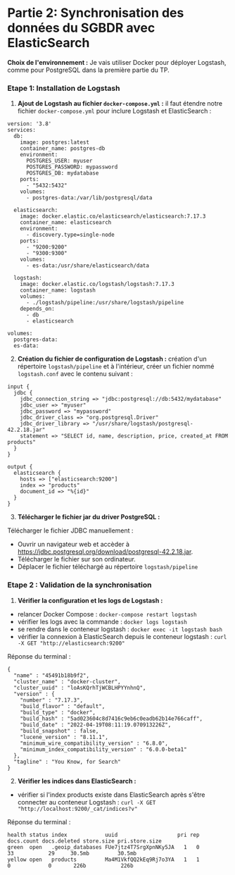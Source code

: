 # Partie 2: Synchronisation des données du SGBDR avec ElasticSearch

**Choix de l'environnement :**
Je vais utiliser Docker pour déployer Logstash, comme pour PostgreSQL dans la première partie du TP.

### Etape 1: Installation de Logstash
1. **Ajout de Logstash au fichier `docker-compose.yml` :**
il faut étendre notre fichier `docker-compose.yml` pour inclure Logstash et ElasticSearch :
```
version: '3.8'
services:
  db:
    image: postgres:latest
    container_name: postgres-db
    environment:
      POSTGRES_USER: myuser
      POSTGRES_PASSWORD: mypassword
      POSTGRES_DB: mydatabase
    ports:
      - "5432:5432"
    volumes:
      - postgres-data:/var/lib/postgresql/data

  elasticsearch:
    image: docker.elastic.co/elasticsearch/elasticsearch:7.17.3
    container_name: elasticsearch
    environment:
      - discovery.type=single-node
    ports:
      - "9200:9200"
      - "9300:9300"
    volumes:
      - es-data:/usr/share/elasticsearch/data

  logstash:
    image: docker.elastic.co/logstash/logstash:7.17.3
    container_name: logstash
    volumes:
      - ./logstash/pipeline:/usr/share/logstash/pipeline
    depends_on:
      - db
      - elasticsearch

volumes:
  postgres-data:
  es-data:
```
2. **Création du fichier de configuration de Logstash :**
création d'un répertoire `logstash/pipeline` et à l'intérieur, créer un fichier nommé `logstash.conf` avec le contenu suivant :
```
input {
  jdbc {
    jdbc_connection_string => "jdbc:postgresql://db:5432/mydatabase"
    jdbc_user => "myuser"
    jdbc_password => "mypassword"
    jdbc_driver_class => "org.postgresql.Driver"
    jdbc_driver_library => "/usr/share/logstash/postgresql-42.2.18.jar"
    statement => "SELECT id, name, description, price, created_at FROM products"
  }
}

output {
  elasticsearch {
    hosts => ["elasticsearch:9200"]
    index => "products"
    document_id => "%{id}"
  }
}
```

3. **Télécharger le fichier jar du driver PostgreSQL :**

Télécharger le fichier JDBC manuellement :

- Ouvrir un navigateur web et accèder à https://jdbc.postgresql.org/download/postgresql-42.2.18.jar.
- Télécharger le fichier sur son ordinateur.
- Déplacer le fichier téléchargé au répertoire `logstash/pipeline`

### Etape 2 : Validation de la synchronisation
1. **Vérifier la configuration et les logs de Logstash :**
- relancer Docker Compose : `docker-compose restart logstash`
- vérifier les logs avec la commande : `docker logs logstash`
- se rendre dans le conteneur logstash : `docker exec -it logstash bash`
- vérifier la connexion à ElasticSearch depuis le conteneur logstash : `curl -X GET "http://elasticsearch:9200"`

Réponse du terminal : 
```
{
  "name" : "45491b18b9f2",
  "cluster_name" : "docker-cluster",
  "cluster_uuid" : "loAsKQrhTjWCBLHPYYnhnQ",
  "version" : {
    "number" : "7.17.3",
    "build_flavor" : "default",
    "build_type" : "docker",
    "build_hash" : "5ad023604c8d7416c9eb6c0eadb62b14e766caff",
    "build_date" : "2022-04-19T08:11:19.070913226Z",
    "build_snapshot" : false,
    "lucene_version" : "8.11.1",
    "minimum_wire_compatibility_version" : "6.8.0",
    "minimum_index_compatibility_version" : "6.0.0-beta1"
  },
  "tagline" : "You Know, for Search"
}
```
  
2. **Vérifier les indices dans ElasticSearch :**
- vérifier si l'index products existe dans ElasticSearch après s'être connecter au conteneur Logstash : `curl -X GET "http://localhost:9200/_cat/indices?v"`

Réponse du terminal :
```
health status index            uuid                   pri rep docs.count docs.deleted store.size pri.store.size
green  open   .geoip_databases FUe7jtz4T7SrgXpnNKy5JA   1   0         33           29     30.5mb         30.5mb
yellow open   products         Ma4M1VkfQQ2kEq9Rj7o3YA   1   1          0            0       226b           226b
```